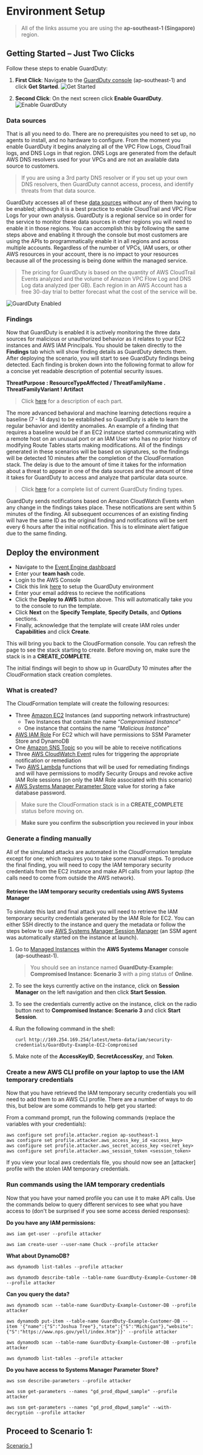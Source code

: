 # Environment Setup


> All of the links assume you are using the **ap-southeast-1 (Singapore)** region.

## Getting Started – Just Two Clicks

Follow these steps to enable GuardDuty:

1. **First Click**: Navigate to the [GuardDuty console](https://ap-southeast-1.console.aws.amazon.com/guardduty/home?) (ap-southeast-1) and click **Get Started**.
![Get Started](images/screenshot1.png "Get Started")

2. **Second Click**: On the next screen click **Enable GuardDuty**.
![Enable GuardDuty](images/screenshot2.png "Enable GuardDuty")

### Data sources

That is all you need to do. There are no prerequisites you need to set up, no agents to install, and no hardware to configure. From the moment you enable GuardDuty it begins analyzing all of the VPC Flow Logs, CloudTrail logs, and DNS Logs in that region. DNS Logs are generated from the default AWS DNS resolvers used for your VPCs and are not an available data source to customers.  

> If you are using a 3rd party DNS resolver or if you set up your own DNS resolvers, then GuardDuty cannot access, process, and identify threats from that data source. 

GuardDuty accesses all of these [data sources](https://docs.aws.amazon.com/guardduty/latest/ug/guardduty_data-sources.html) without any of them having to be enabled; although it is a best practice to enable CloudTrail and VPC Flow Logs for your own analysis. GuardDuty is a regional service so in order for the service to monitor these data sources in other regions you will need to enable it in those regions.  You can accomplish this by following the same steps above and enabling it through the console but most customers are using the APIs to programmatically enable it in all regions and across multiple accounts.  Regardless of the number of VPCs, IAM users, or other AWS resources in your account, there is no impact to your resources because all of the processing is being done within the managed service. 

> The pricing for GuardDuty is based on the quantity of AWS CloudTrail Events analyzed and the volume of Amazon VPC Flow Log and DNS Log data analyzed (per GB).  Each region in an AWS Account has a free 30-day trial to better forecast what the cost of the service will be.

![GuardDuty Enabled](images/screenshot3.png "GuardDuty Enabled")

### Findings

Now that GuardDuty is enabled it is actively monitoring the three data sources for malicious or unauthorized behavior as it relates to your EC2 instances and AWS IAM Principals.  You should be taken directly to the **Findings** tab which will show finding details as GuardDuty detects them. After deploying the scenario, you will start to see GuardDuty findings being detected.  Each finding is broken down into the following format to allow for a concise yet readable description of potential security issues.

**ThreatPurpose : ResourceTypeAffected / ThreatFamilyName . ThreatFamilyVariant ! Artifact**

> Click [here](https://docs.aws.amazon.com/guardduty/latest/ug/guardduty_finding-format.html) for a description of each part.

The more advanced behavioral and machine learning detections require a baseline (7 - 14 days) to be established so GuardDuty is able to learn the regular behavior and identity anomalies. An example of a finding that requires a baseline would be if an EC2 instance started communicating with a remote host on an unusual port or an IAM User who has no prior history of modifying Route Tables starts making modifications.  All of the findings generated in these scenarios will be based on signatures, so the findings will be detected 10 minutes after the completion of the CloudFormation stack.  The delay is due to the amount of time it takes for the information about a threat to appear in one of the data sources and the amount of time it takes for GuardDuty to access and analyze that particular data source.  

> Click [here](https://docs.aws.amazon.com/guardduty/latest/ug/guardduty_finding-types-active.html) for a complete list of current GuardDuty finding types. 

GuardDuty sends notifications based on Amazon CloudWatch Events when any change in the findings takes place. These notifications are sent within 5 minutes of the finding. All subsequent occurrences of an existing finding will have the same ID as the original finding and notifications will be sent every 6 hours after the initial notification.  This is to eliminate alert fatigue due to the same finding.

## Deploy the environment

*  Navigate to the [Event Engine dashboard](https://dashboard.eventengine.run)
*  Enter your **team hash** code. 
*  Login to the AWS Console
*  Click this link [here](https://console.aws.amazon.com/cloudformation/home?region=ap-southeast-1#/stacks/new?stackName=GuardDuty-Hands-On&templateURL=https://s3-us-west-2.amazonaws.com/sa-security-specialist-workshops-us-west-2/guardduty-hands-on/guardduty-cfn-template.yml) to setup the GuardDuty environment
*  Enter your email address to recieve the notifications
*  Click the **Deploy to AWS** button above.  This will automatically take you to the console to run the template.
*  Click **Next** on the **Specify Template**, **Specify Details**, and **Options** sections.
*  Finally, acknowledge that the template will create IAM roles under **Capabilities** and click **Create**.

This will bring you back to the CloudFormation console. You can refresh the page to see the stack starting to create. Before moving on, make sure the stack is in a **CREATE_COMPLETE**.

The initial findings will begin to show up in GuardDuty 10 minutes after the CloudFormation stack creation completes. 

### What is created?

The CloudFormation template will create the following resources:

  * Three [Amazon EC2](https://aws.amazon.com/ec2/) Instances (and supporting network infrastructure)
    * Two Instances that contain the name “*Compromised Instance*”
    * One instance that contains the name “*Malicious Instance*”
  * [AWS IAM Role](https://docs.aws.amazon.com/IAM/latest/UserGuide/id_roles.html) For EC2 which will have permissions to SSM Parameter Store and DynamoDB
  * One [Amazon SNS Topic](https://docs.aws.amazon.com/sns/latest/dg/GettingStarted.html) so you will be able to receive notifications
  * Three [AWS CloudWatch Event](https://docs.aws.amazon.com/AmazonCloudWatch/latest/events/WhatIsCloudWatchEvents.html) rules for triggering the appropriate notification or remediation
  * Two [AWS Lambda](https://aws.amazon.com/lambda/) functions that will be used for remediating findings and will have permissions to modify Security Groups and revoke active IAM Role sessions (on only the IAM Role associated with this scenario)
  * [AWS Systems Manager Parameter Store](https://docs.aws.amazon.com/systems-manager/latest/userguide/systems-manager-paramstore.html) value for storing a fake database password.

> Make sure the CloudFormation stack is in a **CREATE_COMPLETE** status before moving on.

> **Make sure you confirm the subscription you recieved in your inbox**

### Generate a finding manually

All of the simulated attacks are automated in the CloudFormation template except for one; which requires you to take some manual steps.  To produce the final finding, you will need to copy the IAM temporary security credentials from the EC2 instance and make API calls from your laptop (the calls need to come from outside the AWS network). 

#### Retrieve the IAM temporary security credentials using AWS Systems Manager

To simulate this last and final attack you will need to retrieve the IAM temporary security credentials generated by the IAM Role for EC2. You can either SSH directly to the instance and query the metadata or follow the steps below to use [AWS Systems Manager Session Manager](https://docs.aws.amazon.com/systems-manager/latest/userguide/session-manager.html) (an SSM agent was automatically started on the instance at launch). 

1.  Go to [Managed Instances](https://ap-southeast-1.console.aws.amazon.com/systems-manager/managed-instances?region=ap-southeast-1) within the **AWS Systems Manager** console (ap-southeast-1).
    
    > You should see an instance named **GuardDuty-Example: Compromised Instance: Scenario 3** with a ping status of **Online**.

2.  To see the keys currently active on the instance, click on **Session Manager** on the left navigation and then click **Start Session**.
3.  To see the credentials currently active on the instance, click on the radio button next to **Compromised Instance: Scenario 3** and click **Start Session**.
4.  Run the following command in the shell:

    ```
    curl http://169.254.169.254/latest/meta-data/iam/security-credentials/GuardDuty-Example-EC2-Compromised
    ```

5. Make note of the **AccessKeyID**, **SecretAccessKey**, and **Token**.

### Create a new AWS CLI profile on your laptop to use the IAM temporary credentials 

Now that you have retrieved the IAM temporary security credentials you will need to add them to an AWS CLI profile. There are a number of ways to do this, but below are some commands to help get you started:

From a command prompt, run the following commands (replace the variables with your credentials):
```
aws configure set profile.attacker.region ap-southeast-1
aws configure set profile.attacker.aws_access_key_id <access_key>
aws configure set profile.attacker.aws_secret_access_key <secret_key>
aws configure set profile.attacker.aws_session_token <session_token>
```

If you view your local aws credentials file, you should now see an [attacker] profile with the stolen IAM temporary credentials.

### Run commands using the IAM temporary credentials

Now that you have your named profile you can use it to make API calls. Use the commands below to query different services to see what you have access to (don't be surprised if you see some access denied responses):

**Do you have any IAM permissions:**
```
aws iam get-user --profile attacker

aws iam create-user --user-name Chuck --profile attacker
```

**What about DynamoDB?**
```
aws dynamodb list-tables --profile attacker

aws dynamodb describe-table --table-name GuardDuty-Example-Customer-DB --profile attacker
```

**Can you query the data?**
```
aws dynamodb scan --table-name GuardDuty-Example-Customer-DB --profile attacker

aws dynamodb put-item --table-name GuardDuty-Example-Customer-DB --item '{"name":{"S":"Joshua Tree"},"state":{"S":"Michigan"},"website":{"S":"https://www.nps.gov/yell/index.htm"}}' --profile attacker

aws dynamodb scan --table-name GuardDuty-Example-Customer-DB --profile attacker

aws dynamodb list-tables --profile attacker
```

**Do you have access to Systems Manager Parameter Store?**
```
aws ssm describe-parameters --profile attacker

aws ssm get-parameters --names "gd_prod_dbpwd_sample" --profile attacker

aws ssm get-parameters --names "gd_prod_dbpwd_sample" --with-decryption --profile attacker

```
## Proceed to Scenario 1:

[Scenario 1](https://github.com/securityroadshow/amazon-guardduty-hands-on/blob/master/docs/scenario1/index.md)
